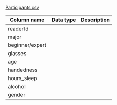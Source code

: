 [Participants csv](./participants/participant_data.csv)

| **Column name** | **Data type** | **Description** |
|-----------------|---------------|-----------------|
| readerId        |               |                 |
| major           |               |                 |
| beginner/expert |               |                 |
| glasses         |               |                 |
| age             |               |                 |
| handedness      |               |                 |
| hours_sleep     |               |                 |
| alcohol         |               |                 |
| gender          |               |                 |